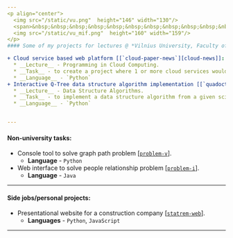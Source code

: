 ```yaml
---
<p align="center">
  <img src="/static/vu.png"  height="146" width="130"/>
  <span>&nbsp;&nbsp;&nbsp;&nbsp;&nbsp;&nbsp;&nbsp;&nbsp;&nbsp;&nbsp;&nbsp;&nbsp;&nbsp;&nbsp;</span>
  <img src="/static/vu_mif.png"  height="160" width="159"/>
</p>
#### Some of my projects for lectures @ *Vilnius University, Faculty of Mathematics and Informatics*:

+ Cloud service based web platform [[`cloud-paper-news`][cloud-news]]:
  * __Lecture__ - Programming in Cloud Computing.
  * __Task__ - to create a project where 1 or more cloud services would be used togerther.
  * __Language__ - `Python`
+ Interactive Q-Tree data structure algorithm implementation [[`quadoctree`][quadoctree]]:
  * __Lecture__ - Data Structure Algorithms.
  * __Task__ - to implement a data structure algorithm from a given scientific publication.
  * __Language__ - `Python`


---
```

#### Non-university tasks:

+ Console tool to solve graph path problem [[`problem-v`][problem-v]].
  * __Language__ - `Python`
+ Web interface to solve people relationship problem [[`problem-i`][problem-i]].
  * __Language__ - `Java`

---
#### Side jobs/personal projects:

+ Presentational website for a construction company [[`statrem-web`][statrem]].
  * __Languages__ - `Python`, `JavaScript`

---
[cloud-news]: /cloud-paper-news
[quadoctree]: /quadoctree
[problem-v]: /problem-v
[problem-i]: /problem-i

[statrem]: https://github.com/buz-zard/statrem-web
